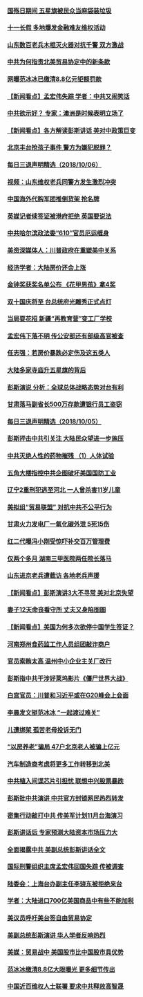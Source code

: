 #### [国殇日期间 五星旗被民众当麻袋装垃圾](../pages/nsc413/n10765859.md?t=10070031) 

#### [十一长假 多地爆发金融难友维权活动](../pages/nsc413/n10765448.md?t=10070031) 

#### [山东数百老兵木棍灭火器对抗千警 双方激战](../pages/nsc413/n10765657.md?t=10070031) 

#### [中共为何指责北美贸易协定中的新条款](../pages/nsc413/n10764045.md?t=10070031) 

#### [网曝范冰冰已缴清8.8亿元钜额罚款](../pages/nsc413/n10765652.md?t=10070031) 

#### [【新闻看点】孟宏伟失踪 学者：中共又闹笑话](../pages/nsc413/n10765505.md?t=10070031) 

#### [中共欲示好？ 专家：澳洲是时候表明立场了](../pages/nsc413/n10762130.md?t=10070031) 

#### [【新闻看点】各方解读彭斯讲话 美对中政策巨变](../pages/nsc413/n10765366.md?t=10070031) 

#### [北京丰台抢孩子事件 警方为嫌犯脱罪？](../pages/nsc413/n10765506.md?t=10070031) 

#### [每日三退声明精选（2018/10/06）](../pages/nsc413/n10765479.md?t=10070031) 

#### [视频：山东维权老兵同警方发生激烈冲突](../pages/nsc413/n10765343.md?t=10070031) 

#### [中国海外代购军团推倒货架 抢名牌](../pages/nsc413/n10765390.md?t=10070031) 

#### [英媒记者续签证被港府拒绝 英国要说法](../pages/nsc413/n10765285.md?t=10070031) 


#### [中共哈尔滨政法委“610”官员厄运缠身](../pages/nsc413/n10764551.md?t=10070031) 

#### [美资深媒体人：川普政府在重塑美中关系](../pages/nsc413/n10764264.md?t=10070031) 

#### [经济学者：大陆房价还会上涨](../pages/nsc413/n10764725.md?t=10070031) 

#### [金钟奖获奖名单公布 《花甲男孩》拿4奖](../pages/nsc413/n10765092.md?t=10070031) 

#### [双十国庆将至 台总统府光雕秀正式点灯](../pages/nsc413/n10764882.md?t=10070031) 

#### [当局耍花招 新疆“再教育营”变工厂学校](../pages/nsc413/n10764865.md?t=10070031) 

#### [孟宏伟下落不明 传公安部还有部级高官被查](../pages/nsc413/n10764693.md?t=10070031) 

#### [任志强：若房价暴跌必定伤及这五类人](../pages/nsc413/n10764404.md?t=10070031) 

#### [大陆多家寺庙升五星旗的背后](../pages/nsc413/n10750304.md?t=10070031) 

#### [彭斯演说 分析：全球总体战略态势对台有利](../pages/nsc413/n10764707.md?t=10070031) 

#### [甘肃落马副省长500万存款遭银行员工盗窃](../pages/nsc413/n10764371.md?t=10070031) 

#### [每日三退声明精选（2018/10/05）](../pages/nsc413/n10764514.md?t=10070031) 

#### [彭斯抨击中共引关注 大陆民众望进一步施压](../pages/nsc413/n10764345.md?t=10070031) 

#### [中共灭绝人性的药物摧残 （1）人体试验](../pages/nsc413/n10761841.md?t=10070031) 

#### [五角大楼指控中共企图破坏美国国防工业](../pages/nsc413/n10763942.md?t=10070031) 

#### [辽宁2重刑犯逃至河北 一人曾杀害11岁儿童](../pages/nsc413/n10764230.md?t=10070031) 

#### [美拟组“贸易联盟” 对抗中共不公平行为](../pages/nsc413/n10764268.md?t=10070031) 

#### [甘肃火力发电厂一氧化碳外泄 5死15伤](../pages/nsc413/n10764197.md?t=10070031) 

#### [红二代曝冯小刚受惊吓补交百万管理费](../pages/nsc413/n10763984.md?t=10070031) 

#### [仅两个多月 湖南三甲医院两任院长落马](../pages/nsc413/n10764071.md?t=10070031) 

#### [山东进京老兵遭截访 各地老兵声援](../pages/nsc413/n10764106.md?t=10070031) 

#### [【新闻看点】彭斯演讲3大不寻常 美对北京失望](../pages/nsc413/n10764060.md?t=10070031) 

#### [妻子12天命丧看守所 丈夫又身陷囹圄](../pages/nsc413/n10763958.md?t=10070031) 

#### [【新闻看点】美国为何多次欲停中国学生签证？](../pages/nsc413/n10763657.md?t=10070031) 

#### [河南郑州食药监工作人员组团敲诈商户](../pages/nsc413/n10763846.md?t=10070031) 

#### [官员索贿太高 温州中小企业主关厂改行](../pages/nsc413/n10763798.md?t=10070031) 

#### [彭斯指中共干涉好莱坞影片《僵尸世界大战》](../pages/nsc413/n10764094.md?t=10070031) 

#### [白宫官员：川普和习近平或在G20峰会上会面](../pages/nsc413/n10764121.md?t=10070031) 

#### [李晨发文挺范冰冰 “一起渡过难关”](../pages/nsc413/n10763702.md?t=10070031) 

#### [儿遭绑架 孤苦老母投诉无门](../pages/nsc413/n10763594.md?t=10070031) 

#### [“以房养老”骗局  47户北京老人被骗上亿元](../pages/nsc413/n10763730.md?t=10070031) 

#### [汽车制造商考虑将更多工作转移到北美](../pages/nsc413/n10763718.md?t=10070031) 

#### [中共植入间谍芯片引担忧 联想中兴股票暴跌](../pages/nsc413/n10763734.md?t=10070031) 

#### [彭斯批中共演讲 中共官方封锁网民热烈转发](../pages/nsc413/n10763665.md?t=10070031) 

#### [密集行动敲打中共 传美军计划11月台海演习](../pages/nsc413/n10762348.md?t=10070031) 


#### [彭斯讲话后 专家预测大陆资本市场压力大](../pages/nsc413/n10763227.md?t=10070031) 

#### [全面揭露中共 美副总统彭斯讲话全文](../pages/nsc413/n10762304.md?t=10070031) 

#### [国际刑警组织主席孟宏伟回国失踪 传被调查](../pages/nsc413/n10763466.md?t=10070031) 

#### [陆委会：上海台办副主任李骁东被拒绝来台](../pages/nsc413/n10763176.md?t=10070031) 

#### [学者：大陆进口700亿美国商品中有些不能加税](../pages/nsc413/n10762408.md?t=10070031) 

#### [美议员呼吁美台签自由贸易协定](../pages/nsc413/n10762886.md?t=10070031) 

#### [美副总统彭斯演讲 华人学者反响热烈](../pages/nsc413/n10762681.md?t=10070031) 

#### [美媒：贸易战中 美国股市比中国股市具优势](../pages/nsc413/n10762779.md?t=10070031) 

#### [范冰冰缴清8.8亿大限曝光 更多细节传出](../pages/nsc413/n10762400.md?t=10070031) 

#### [中国近百维权人士联署 要求中共释放高智晟](../pages/nsc413/n10762299.md?t=10070031) 

